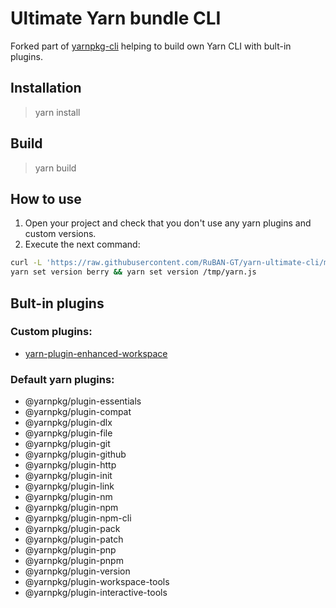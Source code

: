 # Ultimate Yarn bundle CLI

Forked part of [yarnpkg-cli](https://github.com/yarnpkg/berry/tree/master/packages/yarnpkg-cli) helping to build own Yarn CLI with bult-in plugins.

## Installation

> yarn install

## Build

> yarn build

## How to use

1. Open your project and check that you don't use any yarn plugins and custom versions.
2. Execute the next command:

```sh
curl -L 'https://raw.githubusercontent.com/RuBAN-GT/yarn-ultimate-cli/master/bundles/yarn.js' > '/tmp/yarn.js'
yarn set version berry && yarn set version /tmp/yarn.js
```

## Bult-in plugins

### Custom plugins:

- [yarn-plugin-enhanced-workspace](https://github.com/RuBAN-GT/yarn-plugin-enhanced-workspaces)

### Default yarn plugins:

- @yarnpkg/plugin-essentials
- @yarnpkg/plugin-compat
- @yarnpkg/plugin-dlx
- @yarnpkg/plugin-file
- @yarnpkg/plugin-git
- @yarnpkg/plugin-github
- @yarnpkg/plugin-http
- @yarnpkg/plugin-init
- @yarnpkg/plugin-link
- @yarnpkg/plugin-nm
- @yarnpkg/plugin-npm
- @yarnpkg/plugin-npm-cli
- @yarnpkg/plugin-pack
- @yarnpkg/plugin-patch
- @yarnpkg/plugin-pnp
- @yarnpkg/plugin-pnpm
- @yarnpkg/plugin-version
- @yarnpkg/plugin-workspace-tools
- @yarnpkg/plugin-interactive-tools
